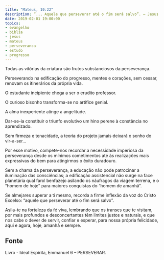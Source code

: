 ```yaml
---
title: "Mateus, 10:22"
description: “... Aquele que perseverar até o fim será salvo”. – Jesus
date: 2019-02-01 19:00:00
topics: 
- evangelho
- biblia
- jesus
- mateus
- perseveranca
- estudo
- progresso
---
```


Todas as vitórias da criatura são frutos substanciosos da perseverança.

Perseverando na edificação do progresso, mentes e corações, sem cessar, renovam os
itinerários da própria vida.

O estudante incipiente chega a ser o erudito professor.

O curioso bisonho transforma-se no artífice genial.

A alma inexperiente atinge a angelitude.

Dar-se-ia constituir o triunfo evolutivo um hino perene à constância no aprendizado.

Sem firmeza e tenacidade, a teoria do projeto jamais deixará o sonho do vir-a-ser...

Por esse motivo, compete-nos recordar a necessidade imperiosa da perseverança
desde os mínimos cometimentos até às realizações mais expressivas do bem para
atingirmos o êxito duradouro.

Sem a chama da perseverança, a educação não pode patrocinar a iluminação das
consciências; a edificação assistencial não surge na face planetária qual farol benfazejo
asilando os náufragos da viagem terrena, e o “homem de hoje” para maiores
conquistas do “homem de amanhã”.

Se almejares superar a ti mesmo, recorda a firme inflexão da voz do Cristo
Excelso: “aquele que perseverar até o fim será salvo”.

Asila-te na fortaleza da fé viva, lembrando que os transes que te visitam, por mais
profundos e desconcertantes têm limites justos e naturais, e que nos cabe o dever de
servir, confiar e esperar, para nossa própria felicidade, aqui e agora, hoje, amanhã e
sempre.


## Fonte
Livro - Ideal Espírita, Emmanuel
6 – PERSEVERAR.
